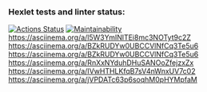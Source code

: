 ### Hexlet tests and linter status:
[![Actions Status](https://github.com/Eric-tech777/python-project-49/actions/workflows/hexlet-check.yml/badge.svg)](https://github.com/Eric-tech777/python-project-49/actions)
[![Maintainability](https://api.codeclimate.com/v1/badges/8c84186eb2f8ea4fa106/maintainability)](https://codeclimate.com/github/Eric-tech777/python-project-49/maintainability)
https://asciinema.org/a/l5W3YmINlTEi8mc3NOTyt9c2Z
https://asciinema.org/a/BZkRUDYw0UBCCVlNfCq3Te5u6
https://asciinema.org/a/BZkRUDYw0UBCCVlNfCq3Te5u6
https://asciinema.org/a/RnXxNYduhDHuSANOoZfejzxZx
https://asciinema.org/a/IVwHTHLKfqB7sV4nWnxUV7c02
https://asciinema.org/a/jVPDATc63p6soqhM0pHYMpfaM






